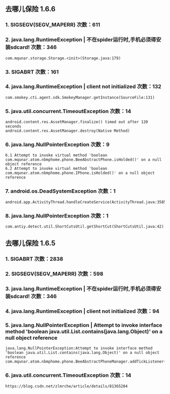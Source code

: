 ## 去哪儿保险 1.6.6

### 1. SIGSEGV(SEGV_MAPERR)     次数：611

### 2. java.lang.RuntimeException | 不在spider运行时,手机必须得安装sdcard!      次数：346

    com.mqunar.storage.Storage.<init>(Storage.java:179)
    
### 3. SIGABRT      次数：161
    
### 4. java.lang.RuntimeException | client not initialized      次数：132
       
    com.smokey.cti.agent.sdk.SmokeyManager.getInstance(SourceFile:131)
    
### 5. java.util.concurrent.TimeoutException        次数：14

    android.content.res.AssetManager.finalize() timed out after 120 seconds
    android.content.res.AssetManager.destroy(Native Method)
    
### 6. java.lang.NullPointerException       次数：9

    6.1 Attempt to invoke virtual method 'boolean com.mqunar.atom.nbmphome.phone.BeeAbstractPhone.isHolded()' on a null object reference
    6.2 Attempt to invoke virtual method 'boolean com.mqunar.atom.nbmphome.phone.IPhone.isHolded()' on a null object reference
    
### 7. android.os.DeadSystemException       次数：1

    android.app.ActivityThread.handleCreateService(ActivityThread.java:3585)
    
### 8. java.lang.NullPointerException       次数：1

    com.antiy.detect.util.ShortCutsUtil.getShortCut(ShortCutsUtil.java:42)
    
## 去哪儿保险 1.6.5

### 1. SIGABRT      次数：2838 

### 2. SIGSEGV(SEGV_MAPERR)      次数：598

### 3. java.lang.RuntimeException | 不在spider运行时,手机必须得安装sdcard!      次数：346

### 4. java.lang.RuntimeException | client not initialized      次数：94

### 5. java.lang.NullPointerException | Attempt to invoke interface method 'boolean java.util.List.contains(java.lang.Object)' on a null object reference
    
    java.lang.NullPointerException:Attempt to invoke interface method 'boolean java.util.List.contains(java.lang.Object)' on a null object reference
    com.mqunar.atom.nbmphome.phone.BeeAbstractPhoneManager.addTickListener(BeeAbstractPhoneManager.java:331)
    
### 6. java.util.concurrent.TimeoutException        次数：14

    https://blog.csdn.net/zlmrche/article/details/81365204